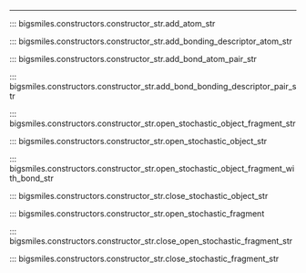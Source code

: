 ---

::: bigsmiles.constructors.constructor_str.add_atom_str


::: bigsmiles.constructors.constructor_str.add_bonding_descriptor_atom_str


::: bigsmiles.constructors.constructor_str.add_bond_atom_pair_str


::: bigsmiles.constructors.constructor_str.add_bond_bonding_descriptor_pair_str


::: bigsmiles.constructors.constructor_str.open_stochastic_object_fragment_str


::: bigsmiles.constructors.constructor_str.open_stochastic_object_str


::: bigsmiles.constructors.constructor_str.open_stochastic_object_fragment_with_bond_str


::: bigsmiles.constructors.constructor_str.close_stochastic_object_str


::: bigsmiles.constructors.constructor_str.open_stochastic_fragment


::: bigsmiles.constructors.constructor_str.close_open_stochastic_fragment_str


::: bigsmiles.constructors.constructor_str.close_stochastic_fragment_str